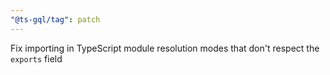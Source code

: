 ```yaml
---
"@ts-gql/tag": patch
---
```


Fix importing in TypeScript module resolution modes that don't respect the `exports` field
